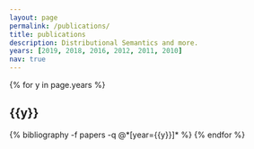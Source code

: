 ```yaml
---
layout: page
permalink: /publications/
title: publications
description: Distributional Semantics and more.
years: [2019, 2018, 2016, 2012, 2011, 2010]
nav: true
---
```


<div class="publications">

{% for y in page.years %}
  <h2 class="year">{{y}}</h2>
  {% bibliography -f papers -q @*[year={{y}}]* %}
{% endfor %}

</div>

